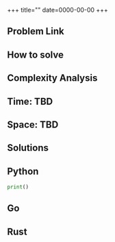 +++
title=""
date=0000-00-00
+++

## Problem Link

[]()

## How to solve

## Complexity Analysis

## Time: TBD

## Space: TBD

## Solutions

## Python

``` python
print()
```

## Go

## Rust
